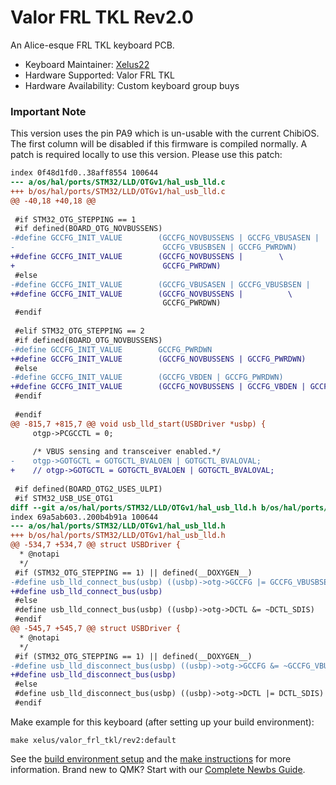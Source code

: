 # Valor FRL TKL Rev2.0

An Alice-esque FRL TKL keyboard PCB.

* Keyboard Maintainer: [Xelus22](https://github.com/Xelus22)
* Hardware Supported: Valor FRL TKL
* Hardware Availability: Custom keyboard group buys

### Important Note
This version uses the pin PA9 which is un-usable with the current ChibiOS. The first column will be disabled if this firmware is compiled normally.
A patch is required locally to use this version. 
Please use this patch:
```diff --git a/os/hal/ports/STM32/LLD/OTGv1/hal_usb_lld.c b/os/hal/ports/STM32/LLD/OTGv1/hal_usb_lld.c
index 0f48d1fd0..38aff8554 100644
--- a/os/hal/ports/STM32/LLD/OTGv1/hal_usb_lld.c
+++ b/os/hal/ports/STM32/LLD/OTGv1/hal_usb_lld.c
@@ -40,18 +40,18 @@
 
 #if STM32_OTG_STEPPING == 1
 #if defined(BOARD_OTG_NOVBUSSENS)
-#define GCCFG_INIT_VALUE        (GCCFG_NOVBUSSENS | GCCFG_VBUSASEN |        \
-                                 GCCFG_VBUSBSEN | GCCFG_PWRDWN)
+#define GCCFG_INIT_VALUE        (GCCFG_NOVBUSSENS |        \
+                                 GCCFG_PWRDWN)
 #else
-#define GCCFG_INIT_VALUE        (GCCFG_VBUSASEN | GCCFG_VBUSBSEN |          \
+#define GCCFG_INIT_VALUE        (GCCFG_NOVBUSSENS |          \
                                  GCCFG_PWRDWN)
 #endif
 
 #elif STM32_OTG_STEPPING == 2
 #if defined(BOARD_OTG_NOVBUSSENS)
-#define GCCFG_INIT_VALUE        GCCFG_PWRDWN
+#define GCCFG_INIT_VALUE        (GCCFG_NOVBUSSENS | GCCFG_PWRDWN)
 #else
-#define GCCFG_INIT_VALUE        (GCCFG_VBDEN | GCCFG_PWRDWN)
+#define GCCFG_INIT_VALUE        (GCCFG_NOVBUSSENS | GCCFG_VBDEN | GCCFG_PWRDWN)
 #endif
 
 #endif
@@ -815,7 +815,7 @@ void usb_lld_start(USBDriver *usbp) {
     otgp->PCGCCTL = 0;
 
     /* VBUS sensing and transceiver enabled.*/
-    otgp->GOTGCTL = GOTGCTL_BVALOEN | GOTGCTL_BVALOVAL;
+    // otgp->GOTGCTL = GOTGCTL_BVALOEN | GOTGCTL_BVALOVAL;
 
 #if defined(BOARD_OTG2_USES_ULPI)
 #if STM32_USB_USE_OTG1
diff --git a/os/hal/ports/STM32/LLD/OTGv1/hal_usb_lld.h b/os/hal/ports/STM32/LLD/OTGv1/hal_usb_lld.h
index 69a5ab603..200b4b91a 100644
--- a/os/hal/ports/STM32/LLD/OTGv1/hal_usb_lld.h
+++ b/os/hal/ports/STM32/LLD/OTGv1/hal_usb_lld.h
@@ -534,7 +534,7 @@ struct USBDriver {
  * @notapi
  */
 #if (STM32_OTG_STEPPING == 1) || defined(__DOXYGEN__)
-#define usb_lld_connect_bus(usbp) ((usbp)->otg->GCCFG |= GCCFG_VBUSBSEN)
+#define usb_lld_connect_bus(usbp)
 #else
 #define usb_lld_connect_bus(usbp) ((usbp)->otg->DCTL &= ~DCTL_SDIS)
 #endif
@@ -545,7 +545,7 @@ struct USBDriver {
  * @notapi
  */
 #if (STM32_OTG_STEPPING == 1) || defined(__DOXYGEN__)
-#define usb_lld_disconnect_bus(usbp) ((usbp)->otg->GCCFG &= ~GCCFG_VBUSBSEN)
+#define usb_lld_disconnect_bus(usbp)
 #else
 #define usb_lld_disconnect_bus(usbp) ((usbp)->otg->DCTL |= DCTL_SDIS)
 #endif
```

Make example for this keyboard (after setting up your build environment):

    make xelus/valor_frl_tkl/rev2:default

See the [build environment setup](https://docs.qmk.fm/#/getting_started_build_tools) and the [make instructions](https://docs.qmk.fm/#/getting_started_make_guide) for more information. Brand new to QMK? Start with our [Complete Newbs Guide](https://docs.qmk.fm/#/newbs).
